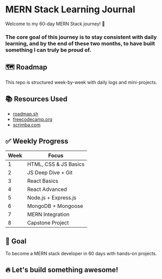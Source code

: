 # MERN Stack Learning Journal

Welcome to my 60-day MERN Stack journey! 🚀

### The core goal of this journey is to stay consistent with daily learning, and by the end of these two months, to have built something I can truly be proud of.

## 🗺️ Roadmap
This repo is structured week-by-week with daily logs and mini-projects.

## 📚 Resources Used
- [roadmap.sh](https://roadmap.sh)
- [freecodecamp.org](https://freecodecamp.org)
- [scrimba.com](https://scrimba.com)

## ✅ Weekly Progress
| Week | Focus                            |
|------|----------------------------------|
| 1    | HTML, CSS & JS Basics            |
| 2    | JS Deep Dive + Git               |
| 3    | React Basics                     |
| 4    | React Advanced                   |
| 5    | Node.js + Express.js             |
| 6    | MongoDB + Mongoose               |
| 7    | MERN Integration                 |
| 8    | Capstone Project                 |

## 🧠 Goal
To become a MERN stack developer in 60 days with hands-on projects.

## 🔥 Let's build something awesome!
